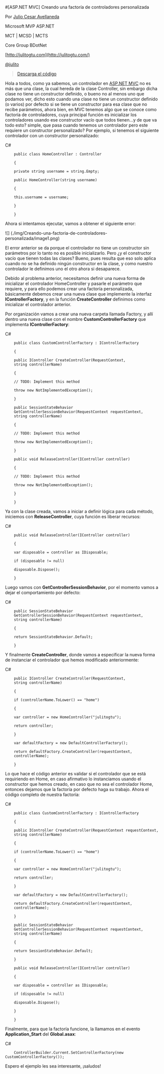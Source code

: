 <properties
	pageTitle="[ASP.NET MVC] Creando una factoría de controladores personalizada"
	description="Creando una factoría de controladores personalizada"
	services="web-dev"
	documentationCenter=""
	authors="andygonusa"
	manager=""
	editor="andygonusa"/>

<tags
	ms.service="web-dev"
	ms.workload="identity"
	ms.tgt_pltfrm="na"
	ms.devlang="na"
	ms.topic="how-to-article"
	ms.date="05/16/2016"
	ms.author="andygonusa"/>



#[ASP.NET MVC] Creando una factoría de controladores personalizada

Por [Julio Cesar
Avellaneda](http://mvp.microsoft.com/en-us/MVP/Julio%20Cesar%20Avellaneda-4038198)

Microsoft MVP ASP.NET

MCT | MCSD | MCTS

Core Group BDotNet

[http://julitogtu.com](http://julitogtu.com/)

[@julito](https://twitter.com/julitogtu)


> [Descarga el
código](https://github.com/julitogtu/mvc/tree/master/ControllerFactory)

Hola a todos, como ya sabemos, un controlador en [ASP.NET
MVC](http://julitogtu.com/category/asp-net-mvc/) no es más que una
clase, la cual hereda de la clase Controller, sin embargo dicha clase no
tiene un constructor definido, o bueno no al menos uno que podamos ver,
dicho esto cuando una clase no tiene un constructor definido (o varios)
por defecto si se tiene un constructor para esa clase que no recibe
parámetros, ahora bien, en MVC tenemos algo que se conoce como factoría
de controladores, cuya principal función es inicializar los
controladores usando ese constructor vacío que todos tienen…y de que va
todo esto? simple, que pasa cuando tenemos un controlador pero este
requiere un constructor personalizado? Por ejemplo, si tenemos el
siguiente controlador con un constructor personalizado:

C\#

```
    public class HomeController : Controller

    {

    private string username = string.Empty;

    public HomeController(string username)

    {

    this.username = username;

    }

    }
```

Ahora si intentamos ejecutar, vamos a obtener el siguiente error:

![] (./img/Creando-una-factoria-de-controladores-personalizada/image1.png)

El error anterior se da porque el controlador no tiene un constructor
sin parámetros por lo tanto no es posible inicializarlo. Pero ¿y el
constructor vacío que tienen todas las clases? Bueno, pues resulta que
eso solo aplica cuando no se ha definido ningún constructor en la clase,
y como nuestro controlador le definimos uno el otro ahora si desaparece.

Debido al problema anterior, necesitamos definir una nueva forma de
inicializar el controlador HomeController y pasarle el parámetro que
requiere, y para ello podemos crear una factoría personalizada,
básicamente debemos crear una nueva clase que implemente la interfaz
**IControllerFactory**, y en la función **CreateController** definimos
como inicializar el controlador anterior.

Por organización vamos a crear una nueva carpeta llamada Factory, y allí
dentro una nueva clase con el nombre **CustomControllerFactory** que
implementa **IControllerFactory**:

C\#

```
    public class CustomControllerFactory : IControllerFactory

    {

    public IController CreateController(RequestContext,
    string controllerName)

    {

    // TODO: Implement this method

    throw new NotImplementedException();

    }

    public SessionStateBehavior
    GetControllerSessionBehavior(RequestContext requestContext,
    string controllerName)

    {

    // TODO: Implement this method

    throw new NotImplementedException();

    }

    public void ReleaseController(IController controller)

    {

    // TODO: Implement this method

    throw new NotImplementedException();

    }

    }
```

Ya con la clase creada, vamos a iniciar a definir lógica para cada
método, iniciemos con **ReleaseController**, cuya función es liberar
recursos:

C\#


```
    public void ReleaseController(IController controller)

    {

    var disposable = controller as IDisposable;

    if (disposable != null)

    disposable.Dispose();

    }
```

Luego vamos con **GetControllerSessionBehavior**, por el momento vamos a
dejar el comportamiento por defecto:

 C\#


```
    public SessionStateBehavior
    GetControllerSessionBehavior(RequestContext requestContext,
    string controllerName)

    {

    return SessionStateBehavior.Default;

    }
```

Y finalmente **CreateController**, donde vamos a especificar la nueva
forma de instanciar el controlador que hemos modificado anteriormente:

C\#


```
    public IController CreateController(RequestContext,
    string controllerName)

    {

    if (controllerName.ToLower() == "home")

    {

    var controller = new HomeController("julitogtu");

    return controller;

    }

    var defaultFactory = new DefaultControllerFactory();

    return defaultFactory.CreateController(requestContext,
    controllerName);

    }
```

Lo que hace el código anterior es validar si el controlador que se está
requiriendo en Home, en caso afirmativo lo instanciamos usando el
constructor que hemos creado, en caso que no sea el controlador Home,
entonces dejamos que la factoría por defecto haga su trabajo. Ahora el
código completo de nuestra factoría:

C\#


```
    public class CustomControllerFactory : IControllerFactory

    {

    public IController CreateController(RequestContext requestContext,
    string controllerName)

    {

    if (controllerName.ToLower() == "home")

    {

    var controller = new HomeController("julitogtu");

    return controller;

    }

    var defaultFactory = new DefaultControllerFactory();

    return defaultFactory.CreateController(requestContext,
    controllerName);

    }

    public SessionStateBehavior
    GetControllerSessionBehavior(RequestContext requestContext,
    string controllerName)

    {

    return SessionStateBehavior.Default;

    }

    public void ReleaseController(IController controller)

    {

    var disposable = controller as IDisposable;

    if (disposable != null)

    disposable.Dispose();

    }

    }
```

Finalmente, para que la factoría funcione, la llamamos en el evento
**Application\_Start** del **Global.asax**:

C\#


```
    ControllerBuilder.Current.SetControllerFactory(new CustomControllerFactory());
```

Espero el ejemplo les sea interesante, ¡saludos!
